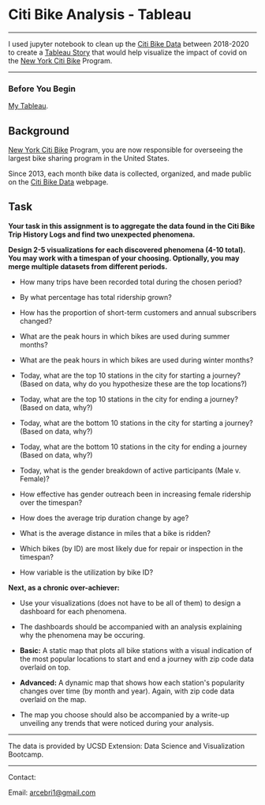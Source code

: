 # Citi Bike Analysis - Tableau

- - -

I used jupyter notebook to clean up the [Citi Bike Data](https://www.citibikenyc.com/system-data) between 2018-2020 to create a [Tableau Story](https://public.tableau.com/profile/lorena2196#!/vizhome/CitiBikeAnalysis_16114028351290/Dashboard1) that would help visualize the impact of covid on the [New York Citi Bike](https://en.wikipedia.org/wiki/Citi_Bike) Program. 

- - -

### Before You Begin

[My Tableau](https://public.tableau.com/profile/lorena2196#!/vizhome/CitiBikeAnalysis_16114028351290/Dashboard1).
 

## Background

[New York Citi Bike](https://en.wikipedia.org/wiki/Citi_Bike) Program, you are now responsible for overseeing the largest bike sharing program in the United States. 

Since 2013, each month bike data is collected, organized, and made public on the [Citi Bike Data](https://www.citibikenyc.com/system-data) webpage.


## Task

**Your task in this assignment is to aggregate the data found in the Citi Bike Trip History Logs and find two unexpected phenomena.** 

**Design 2-5 visualizations for each discovered phenomena (4-10 total). You may work with a timespan of your choosing. Optionally, you may merge multiple datasets from different periods.** 


* How many trips have been recorded total during the chosen period?

* By what percentage has total ridership grown?

* How has the proportion of short-term customers and annual subscribers changed?

* What are the peak hours in which bikes are used during summer months?

* What are the peak hours in which bikes are used during winter months?

* Today, what are the top 10 stations in the city for starting a journey? (Based on data, why do you hypothesize these are the top locations?)

* Today, what are the top 10 stations in the city for ending a journey? (Based on data, why?)

* Today, what are the bottom 10 stations in the city for starting a journey? (Based on data, why?)

* Today, what are the bottom 10 stations in the city for ending a journey (Based on data, why?)

* Today, what is the gender breakdown of active participants (Male v. Female)?

* How effective has gender outreach been in increasing female ridership over the timespan?

* How does the average trip duration change by age?

* What is the average distance in miles that a bike is ridden?

* Which bikes (by ID) are most likely due for repair or inspection in the timespan?

* How variable is the utilization by bike ID?

**Next, as a chronic over-achiever:**

* Use your visualizations (does not have to be all of them) to design a dashboard for each phenomena.
* The dashboards should be accompanied with an analysis explaining why the phenomena may be occuring. 

* **Basic:** A static map that plots all bike stations with a visual indication of the most popular locations to start and end a journey with zip code data overlaid on top.

* **Advanced:** A dynamic map that shows how each station's popularity changes over time (by month and year). Again, with zip code data overlaid on the map.

* The map you choose should also be accompanied by a write-up unveiling any trends that were noticed during your analysis.







- - -
The data is provided by UCSD Extension: Data Science and Visualization Bootcamp.
- - -

Contact:

Email: arcebri1@gmail.com
